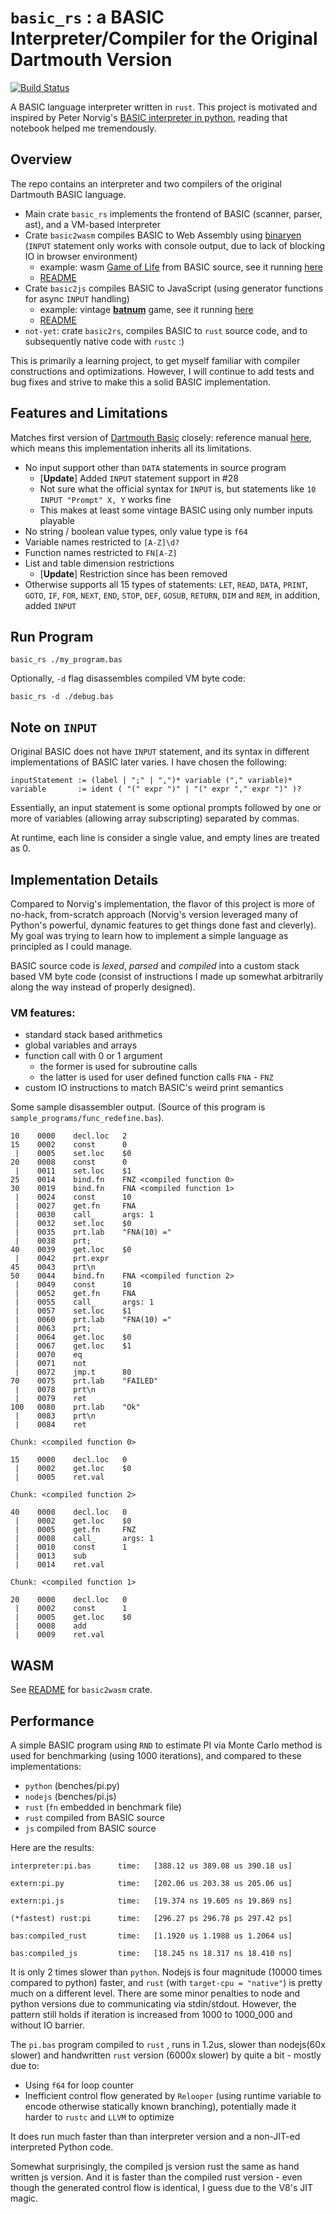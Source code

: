 # `basic_rs` : a BASIC Interpreter/Compiler for the Original Dartmouth Version

[![Build Status](https://travis-ci.org/yiransheng/basic_rs.svg?branch=master)](https://travis-ci.org/yiransheng)

A BASIC language interpreter written in `rust`. This project is motivated and inspired by Peter Norvig's [BASIC interpreter in python](http://nbviewer.jupyter.org/github/norvig/pytudes/blob/master/ipynb/BASIC.ipynb), reading that notebook helped me tremendously.

## Overview

The repo contains an interpreter and two compilers of the original Dartmouth BASIC language.

* Main crate `basic_rs` implements the frontend of BASIC (scanner, parser, ast), and a VM-based interpreter
* Crate `basic2wasm` compiles BASIC to Web Assembly using [binaryen](https://github.com/WebAssembly/binaryen) (`INPUT` statement only works with console output, due to lack of blocking IO in browser environment)
  * example: wasm  [Game of Life](https://nbviewer.jupyter.org/github/norvig/pytudes/blob/master/ipynb/BASIC.ipynb#Longer-Program:-Life) from BASIC source, see it running [here](http://subdued-afternoon.surge.sh/)
  * [README](./basic2wasm/README.md)
* Crate `basic2js` compiles BASIC to JavaScript (using generator functions for async `INPUT` handling)
  * example: vintage [**batnum**](https://www.atariarchives.org/basicgames/showpage.php?page=14) game, see it running [here](http://batnum.surge.sh/)
  * [README](./basic2js/README.md)
* `not-yet`: crate `basic2rs`, compiles BASIC to `rust` source code, and to subsequently native code with `rustc` :)

This is primarily a learning project, to get myself familiar with compiler constructions and optimizations. However, I will continue to add tests and bug fixes and strive to make this a solid BASIC implementation.

## Features and Limitations

Matches first version of [Dartmouth Basic](https://en.wikipedia.org/wiki/Dartmouth_BASIC) closely: reference manual [here](http://web.archive.org/web/20120716185629/http://www.bitsavers.org/pdf/dartmouth/BASIC_Oct64.pdf), which means this implementation inherits all its limitations.

* No input support other than `DATA` statements in source program
  * [**Update**] Added `INPUT` statement support in #28
  * Not sure what the official syntax for `INPUT` is,  but statements like `10 INPUT "Prompt" X, Y` works fine
  * This makes at least some vintage BASIC using only number inputs playable
* No string / boolean value types, only value type is `f64`
* Variable names restricted to `[A-Z]\d?` 
* Function names restricted to `FN[A-Z]`
* List and table dimension restrictions
  * [**Update**] Restriction since has been removed
* Otherwise supports all 15 types of statements: `LET`, `READ`, `DATA`, `PRINT`, `GOTO`, `IF`, `FOR`, `NEXT`, `END`, `STOP`, `DEF`, `GOSUB`, `RETURN`, `DIM` and `REM`, in addition, added `INPUT`



## Run Program

```shell
basic_rs ./my_program.bas 
```

Optionally, `-d` flag disassembles compiled VM byte code:

```
basic_rs -d ./debug.bas
```



## Note on `INPUT`

Original BASIC does not have `INPUT` statement, and its syntax in different implementations of BASIC later varies. I have chosen the following:

```
inputStatement := (label | ";" | ",")* variable ("," variable)*
variable       := ident ( "(" expr ")" | "(" expr "," expr ")" )?
```

Essentially, an input statement is some optional prompts followed by one or more of variables (allowing array subscripting) separated by commas.

At runtime, each line is consider a single value, and empty lines are treated as 0.

## Implementation Details

Compared to Norvig's implementation, the flavor of this project is more of no-hack, from-scratch approach (Norvig's version leveraged many of Python's powerful, dynamic features to get things done fast and cleverly). My goal was trying to learn how to implement a simple language as principled as I could manage.



BASIC source code is _lexed_, _parsed_ and _compiled_ into a custom stack based VM byte code (consist of instructions I made up somewhat arbitrarily along the way instead of properly designed).



### VM features:

* standard stack based arithmetics
* global variables and arrays
* function call with 0 or 1 argument
  * the former is used for subroutine calls
  * the latter is used for user defined function calls `FNA` - `FNZ`
* custom IO instructions to match BASIC's weird print semantics



Some sample disassembler output. (Source of this program is `sample_programs/func_redefine.bas`).

```
10    0000    decl.loc   2
15    0002    const      0
 |    0005    set.loc    $0
20    0008    const      0
 |    0011    set.loc    $1
25    0014    bind.fn    FNZ <compiled function 0>
30    0019    bind.fn    FNA <compiled function 1>
 |    0024    const      10
 |    0027    get.fn     FNA
 |    0030    call_      args: 1
 |    0032    set.loc    $0
 |    0035    prt.lab    "FNA(10) ="
 |    0038    prt;      
40    0039    get.loc    $0
 |    0042    prt.expr  
45    0043    prt\n     
50    0044    bind.fn    FNA <compiled function 2>
 |    0049    const      10
 |    0052    get.fn     FNA
 |    0055    call_      args: 1
 |    0057    set.loc    $1
 |    0060    prt.lab    "FNA(10) ="
 |    0063    prt;      
 |    0064    get.loc    $0
 |    0067    get.loc    $1
 |    0070    eq        
 |    0071    not       
 |    0072    jmp.t      80
70    0075    prt.lab    "FAILED"
 |    0078    prt\n     
 |    0079    ret       
100   0080    prt.lab    "Ok"
 |    0083    prt\n     
 |    0084    ret       

Chunk: <compiled function 0>

15    0000    decl.loc   0
 |    0002    get.loc    $0
 |    0005    ret.val   

Chunk: <compiled function 2>

40    0000    decl.loc   0
 |    0002    get.loc    $0
 |    0005    get.fn     FNZ
 |    0008    call_      args: 1
 |    0010    const      1
 |    0013    sub       
 |    0014    ret.val   

Chunk: <compiled function 1>

20    0000    decl.loc   0
 |    0002    const      1
 |    0005    get.loc    $0
 |    0008    add       
 |    0009    ret.val   
```



## WASM

See [README](./basic2wasm/README.md) for `basic2wasm` crate.



## Performance

A simple BASIC program using `RND` to estimate PI via Monte Carlo method is used for benchmarking (using 1000 iterations), and compared to these implementations:

* `python`  (benches/pi.py)
* `nodejs` (benches/pi.js)
* `rust` (`fn` embedded in benchmark file)
* `rust` compiled from BASIC source
* `js` compiled from BASIC source


Here are the results:

```
interpreter:pi.bas      time:   [388.12 us 389.08 us 390.18 us]                        

extern:pi.py            time:   [202.06 us 203.38 us 205.06 us]                         

extern:pi.js            time:   [19.374 ns 19.605 ns 19.869 ns]                         

(*fastest) rust:pi      time:   [296.27 ps 296.78 ps 297.42 ps]

bas:compiled_rust       time:   [1.1920 us 1.1988 us 1.2064 us]

bas:compiled_js         time:   [18.245 ns 18.317 ns 18.410 ns] 
```



It is only 2 times slower than `python`. Nodejs is four magnitude (10000 times compared to python) faster, and `rust` (with `target-cpu = "native"`) is pretty much on a different level. There are some minor penalties to node and python versions due to communicating via stdin/stdout. However, the pattern still holds if iteration is increased from 1000 to 1000_000 and without IO barrier.



The `pi.bas` program compiled to `rust` , runs in 1.2us, slower than nodejs(60x slower) and handwritten `rust` version (6000x slower) by quite a bit - mostly due to:

* Using `f64` for loop counter
* Inefficient control flow generated by `Relooper` (using runtime variable to encode otherwise statically known branching), potentially made it harder to `rustc` and `LLVM` to optimize

It does run much faster than than interpreter version and a non-JIT-ed interpreted Python code.



Somewhat surprisingly, the compiled js version rust the same as hand written js version. And it is faster than the compiled rust version - even though the generated control flow is identical, I guess due to the V8's JIT magic.